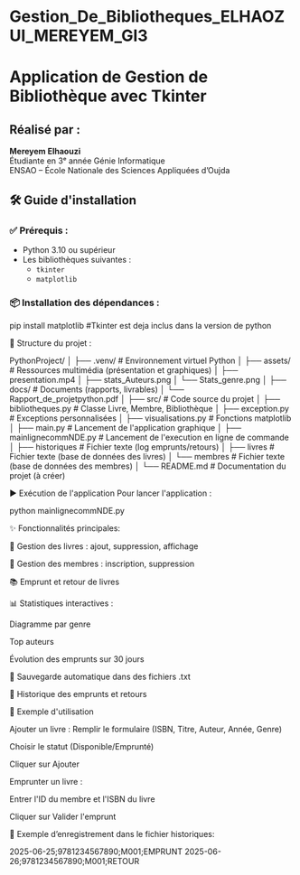 # Gestion_De_Bibliotheques_ELHAOZUI_MEREYEM_GI3
#  Application de Gestion de Bibliothèque avec Tkinter

##  Réalisé par :
**Mereyem Elhaouzi**  
Étudiante en 3ᵉ année Génie Informatique  
ENSAO – École Nationale des Sciences Appliquées d’Oujda

## 🛠️ Guide d'installation

### ✅ Prérequis :
- Python 3.10 ou supérieur
- Les bibliothèques suivantes :
  - `tkinter`
  - `matplotlib`

### 📦 Installation des dépendances :
pip install matplotlib
#Tkinter est deja inclus dans la version de python

📁 Structure du projet :

PythonProject/
│
├── .venv/                            # Environnement virtuel Python
│
├── assets/                           # Ressources multimédia (présentation et graphiques)
│   ├── presentation.mp4
│   ├── stats_Auteurs.png
│   └── Stats_genre.png
│
├── docs/                             # Documents (rapports, livrables)
│   └── Rapport_de_projetpython.pdf
│
├── src/                              # Code source du projet
│   ├── bibliotheques.py              # Classe Livre, Membre, Bibliothèque
│   ├── exception.py                  # Exceptions personnalisées
│   ├── visualisations.py             # Fonctions matplotlib
│   ├── main.py                       # Lancement de l'application graphique
│   ├── mainlignecommNDE.py           # Lancement de l'execution en ligne de commande
│   ├── historiques                   # Fichier texte (log emprunts/retours)
│   ├── livres                        # Fichier texte (base de données des livres)
│   └── membres                       # Fichier texte (base de données des membres)
│
└── README.md                         # Documentation du projet (à créer)


▶️ Exécution de l'application
Pour lancer l'application :

python mainlignecommNDE.py

✨ Fonctionnalités principales:

📖 Gestion des livres : ajout, suppression, affichage

👤 Gestion des membres : inscription, suppression

📚 Emprunt et retour de livres

📊 Statistiques interactives :

Diagramme par genre

Top auteurs

Évolution des emprunts sur 30 jours

💾 Sauvegarde automatique dans des fichiers .txt

📅 Historique des emprunts et retours

📌 Exemple d'utilisation

Ajouter un livre :
Remplir le formulaire (ISBN, Titre, Auteur, Année, Genre)

Choisir le statut (Disponible/Emprunté)

Cliquer sur Ajouter

Emprunter un livre :

Entrer l'ID du membre et l'ISBN du livre

Cliquer sur Valider l'emprunt

📝 Exemple d’enregistrement dans le fichier historiques:

2025-06-25;9781234567890;M001;EMPRUNT
2025-06-26;9781234567890;M001;RETOUR
